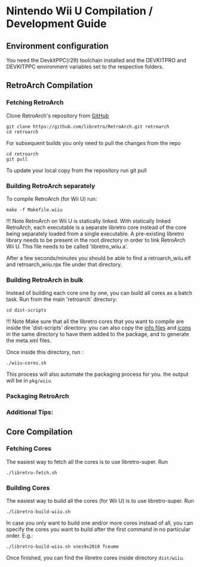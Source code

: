 # Nintendo Wii U Compilation / Development Guide

## Environment configuration

You need the DevkitPPC(r29) toolchain installed and the DEVKITPRO and DEVKITPPC environment variables set to the respective folders.

## RetroArch Compilation

### Fetching RetroArch

Clone RetroArch's repository from [GitHub](https://github.com/libretro/RetroArch)

    git clone https://github.com/libretro/RetroArch.git retroarch
    cd retroarch

For subsequent builds you only need to pull the changes from the repo

    cd retroarch
    git pull

To update your local copy from the repository run git pull

### Building RetroArch separately

To compile RetroArch (for Wii U) run:

    make -f Makefile.wiiu

!!! Note
    RetroArch on Wii U is statically linked. With statically linked RetroArch, each executable is a separate libretro core instead of the core being separately loaded from a single executable. A pre-existing libretro library needs to be present in the root directory in order to link RetroArch Wii U. This file needs to be called 'libretro_wiiu.a'.

After a few seconds/minutes you should be able to find a retroarch_wiiu.elf and retroarch_wiiu.rpx file under that directory.

### Building RetroArch in bulk

Instead of building each core one by one, you can build all cores as a batch task. Run from the main 'retroarch' directory:

    cd dist-scripts

!!! Note
    Make sure that all the libretro cores that you want to compile are inside the 'dist-scripts' directory. you can also copy the [info files](https://github.com/libretro/libretro-super/tree/master/dist/info) and [icons](https://github.com/libretro/retroarch-assets/tree/master/pkg/wiiu) in the same directory to have them added to the package, and to generate the meta.xml files.

Once inside this directory, run :

    ./wiiu-cores.sh

This process will also automate the packaging process for you. the output will be in `pkg/wiiu`.

### Packaging RetroArch


### Additional Tips:

## Core Compilation

### Fetching Cores

The easiest way to fetch all the cores is to use libretro-super. Run

    ./libretro-fetch.sh

### Building Cores

The easiest way to build all the cores (for Wii U) is to use libretro-super. Run

    ./libretro-build-wiiu.sh

In case you only want to build one and/or more cores instead of all, you can specify the cores you want to build after the first command in no particular order. E.g.:

    ./libretro-build-wiiu.sh snes9x2010 fceumm

Once finished, you can find the libretro cores inside directory `dist/wiiu`.

